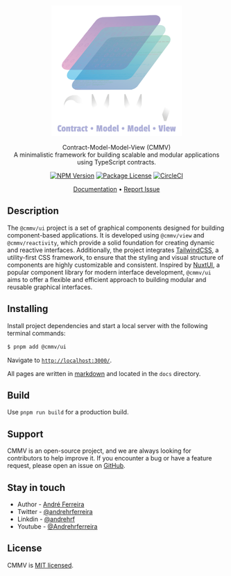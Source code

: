 <p align="center">
  <a href="https://cmmv.io/" target="blank"><img src="https://raw.githubusercontent.com/andrehrferreira/cmmv/main/public/assets/logo_CMMV_negativa.svg" width="300" alt="CMMV Logo" /></a>
</p>
<p align="center">Contract-Model-Model-View (CMMV) <br/> A minimalistic framework for building scalable and modular applications using TypeScript contracts.</p>
<p align="center">
    <a href="https://www.npmjs.com/package/@cmmv/core"><img src="https://img.shields.io/npm/v/@cmmv/core.svg" alt="NPM Version" /></a>
    <a href="https://github.com/andrehrferreira/cmmv/blob/main/LICENSE"><img src="https://img.shields.io/npm/l/@cmmv/core.svg" alt="Package License" /></a>
    <a href="https://dl.circleci.com/status-badge/redirect/circleci/QyJWAYrZ9JTfN1eubSDo5u/7gdwcdqbMYfbYYX4hhoNhc/tree/main" target="_blank"><img src="https://dl.circleci.com/status-badge/img/circleci/QyJWAYrZ9JTfN1eubSDo5u/7gdwcdqbMYfbYYX4hhoNhc/tree/main.svg" alt="CircleCI" /></a>
</p>

<p align="center">
  <a href="https://cmmv.io">Documentation</a> &bull;
  <a href="https://github.com/andrehrferreira/cmmv/issues">Report Issue</a>
</p>

## Description

The ``@cmmv/ui`` project is a set of graphical components designed for building component-based applications. It is developed using ``@cmmv/view`` and ``@cmmv/reactivity``, which provide a solid foundation for creating dynamic and reactive interfaces. Additionally, the project integrates [TailwindCSS](https://tailwindcss.com/), a utility-first CSS framework, to ensure that the styling and visual structure of components are highly customizable and consistent. Inspired by [NuxtUI](https://ui.nuxt.com/), a popular component library for modern interface development, ``@cmmv/ui`` aims to offer a flexible and efficient approach to building modular and reusable graphical interfaces.

## Installing

Install project dependencies and start a local server with the following terminal commands:

```bash
$ pnpm add @cmmv/ui
```

Navigate to [`http://localhost:3000/`](http://localhost:3000/).

All pages are written in [markdown](https://github.com/adam-p/markdown-here/wiki/Markdown-Cheatsheet) and located in the `docs` directory.

## Build

Use `pnpm run build` for a production build.

## Support

CMMV is an open-source project, and we are always looking for contributors to help improve it. If you encounter a bug or have a feature request, please open an issue on [GitHub](https://github.com/andrehrferreira/cmmv/issues).

## Stay in touch

- Author - [André Ferreira](https://github.com/andrehrferreira)
- Twitter - [@andrehrferreira](https://twitter.com/andrehrferreira)
- Linkdin - [@andrehrf](https://www.linkedin.com/in/andrehrf)
- Youtube - [@Andrehrferreira](https://www.youtube.com/@Andrehrferreira)

## License

CMMV is [MIT licensed](LICENSE).

